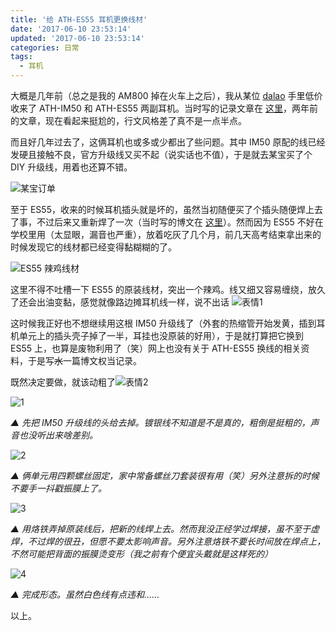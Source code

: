 ```yaml
---
title: '给 ATH-ES55 耳机更换线材'
date: '2017-06-10 23:53:14'
updated: '2017-06-10 23:53:14'
categories: 日常
tags:
  - 耳机
---
```


大概是几年前（总之是我的 AM800 掉在火车上之后），我从某位 [dalao](https://twitter.com/Panpawliet) 手里低价收来了 ATH-IM50 和 ATH-ES55 两副耳机。当时写的记录文章在 [这里](https://blessing.studio/get-im50/)，两年前的文章，现在看起来挺尬的，行文风格差了真不是一点半点。

而且好几年过去了，这俩耳机也或多或少都出了些问题。其中 IM50 原配的线已经发硬且接触不良，官方升级线又买不起（说实话也不值），于是就去某宝买了个 DIY 升级线，用着也还算不错。

![某宝订单](https://img.prin.studio/images/2017/06/10/snipaste_20170610_230116.png)

至于 ES55，收来的时候耳机插头就是坏的，虽然当初随便买了个插头随便焊上去了事，不过后来又重新焊了一次（当时写的博文在 [这里](https://blessing.studio/tips-for-fixing-audio-jack/)）。然而因为 ES55 不好在学校里用（太显眼，漏音也严重），放着吃灰了几个月，前几天高考结束拿出来的时候发现它的线材都已经变得黏糊糊的了。

<!--more-->

![ES55 辣鸡线材](https://img.prin.studio/images/2017/06/10/IMG_20170609_224017.jpg)

这里不得不吐槽一下 ES55 的原装线材，突出一个辣鸡。线又细又容易缠绕，放久了还会出油变黏，感觉就像路边摊耳机线一样，说不出话 ![表情1](https://img.prin.studio/images/2017/06/07/QQ20170607203042.jpg)

这时候我正好也不想继续用这根 IM50 升级线了（外套的热缩管开始发黄，插到耳机单元上的插头壳子掉了一半，耳挂也没原装的好用），于是就打算把它换到 ES55 上，也算是废物利用了（笑）网上也没有关于 ATH-ES55 换线的相关资料，于是写~~水~~一篇博文权当记录。

既然决定要做，就该动粗了![表情2](https://img.prin.studio/images/2017/06/10/QQ20170610233518.jpg)

![1](https://img.prin.studio/images/2017/06/10/IMG_20170610_200132.jpg)

*▲ 先把 IM50 升级线的头给去掉。镀银线不知道是不是真的，粗倒是挺粗的，声音也没听出来啥差别。*

![2](https://img.prin.studio/images/2017/06/10/IMG_20170610_200459.jpg)

*▲ 俩单元用四颗螺丝固定，家中常备螺丝刀套装很有用（笑）另外注意拆的时候不要手一抖戳振膜上了。*

![3](https://img.prin.studio/images/2017/06/10/IMG_20170610_202429.jpg)

*▲ 用烙铁弄掉原装线后，把新的线焊上去。然而我没正经学过焊接，虽不至于虚焊，不过焊的很丑，但愿不要太影响声音。另外注意烙铁不要长时间放在焊点上，不然可能把背面的振膜烫变形（我之前有个便宜头戴就是这样死的）*

![4](https://img.prin.studio/images/2017/06/10/IMG_20170610_210319.jpg)

*▲ 完成形态。虽然白色线有点违和……*

以上。





